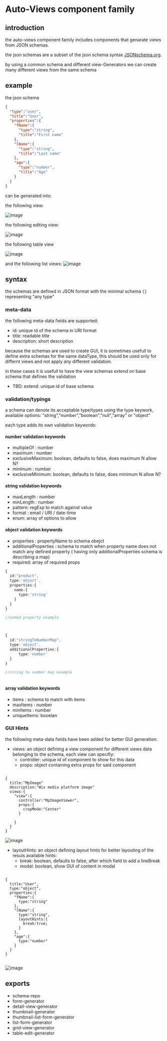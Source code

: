 # Auto-Views component family

## introduction

the auto-views component family includes components that genarate views from JSON schemas.

the json schemas are a subset of the json schema syntax [JSONschema.org](http://json-schema.org).

by using a common schema and different view-Generators we can create many different views from the same schema

## example

the json schema

```json
{
  "type":"user",
  "title":"User",
  "properties":{
    "fName":{
      "type":"string",
      "title":"First name"
    },
    "lName":{
      "type":"string",
      "title":"Last name"
    },
    "age":{
      "type":"number",
      "title":"Age"
    }
  }
}

```
can be generated into:

the following view:

![image](https://user-images.githubusercontent.com/2289769/27994043-55fb639e-64be-11e7-906f-be9703cdc6c1.png)



the following editing view:

![image](https://user-images.githubusercontent.com/2289769/27994053-88ffa818-64be-11e7-8301-b9387e721eab.png)

the following table view

![image](https://user-images.githubusercontent.com/2289769/27994097-306a5b8e-64bf-11e7-8611-b50dcb275314.png)



and the following list views:
![image](https://user-images.githubusercontent.com/2289769/27994085-ef35dd3c-64be-11e7-80b0-f4c91b1c1516.png)



## syntax

the schemas are defined in JSON format with the minimal schema  ```{}``` representing "any type"

### meta-data

the following meta-data fields are supported:

* id: unique id of the schema in URI format
* title: readable title
* description: short description

because the schemas are used to create GUI, it is sometimes usefull to define extra schemas for the same dataType, this should be used only for differnt views and not apply any different validation.

in these cases it is usefull to have the view schemas extend on base schema that defines the validation

* TBD: extend: unique id of base schema

### validation/typings

a schema can denote its acceptable type/types using the type keywork, available options: "string","number","boolean","null","array" or "object"

each type adds its own validation keywords:

#### number validation keywords
* multipleOf : number
* maximum  : number
* exclusiveMaximum: boolean, defaults to false, does maximum N allow N?
* minimum : number
* exclusiveMinimum: boolean, defaults to false, does minimum N allow N?

#### string validation keywords
* maxLength : number
* minLength  : number
* pattern: regExp to match against value
* format : email / URI / date-time
* enum: array of options to allow


#### object validation keywords
* properties : propertyName to schema obejct
* additionalProperties  : schema to match when property name does not match any defined property ( having only additionalProperties schema is describing a map)
* required: array of required props

```ts
{
  id:"product",
  type:'object',
  properties:{
    name:{
      type:'string'
    }
  }
}

//named property example



{
  id:"stringToNumberMap",
  type:'object',
  additionalProperties:{
      type:'number'
  }
}

//string to number map example



```


#### array validation keywords
* items : schema to match with items
* maxItems  : number
* minItems  : number
* uniqueItems: booelan


### GUI Hints
the following meta-data fields have been added for better GUI generation:

* views: an object defining a view component for different views data belonging to the schema, each view can specifiy:
  * controller: unique id of component to show for this data
  * props: object containing extra props for said component

```tsx

{
  title:"MpImage"
  description:"Wix media platform image"
  views:{
    "view":{
      controller:"MpImageViewer",
      props:{
        cropMode:"Center"
      }

    }
  }
}

```
![image](https://user-images.githubusercontent.com/2289769/27993957-dcbdfd90-64bb-11e7-9d46-01c76518d5f4.png)

* layoutHints: an object defining layout hints for better layouting of the resuls available hints:
  * break: boolean, defaults to false, after which field to add a lineBreak
  * modal: boolean, show GUI of content in modal

```tsx

{
  title:"User",
  type:"object",
  properties:{
    "fName":{
      type:"string"
    },
    "lName":{
      type:"string",
      layoutHints:{
        break:true;
      }
    },
    "age":{
      type:"number"
    }
  }
}


```
![image](https://user-images.githubusercontent.com/2289769/27994104-48742f20-64bf-11e7-8b34-87380415571c.png)





## exports

* schema-repo
* form-generator
* detail-view-generator
* thumbnail-generator
* thumbnail-list-form-generator
* list-form-generator
* grid-view-generator
* table-edit-generator

